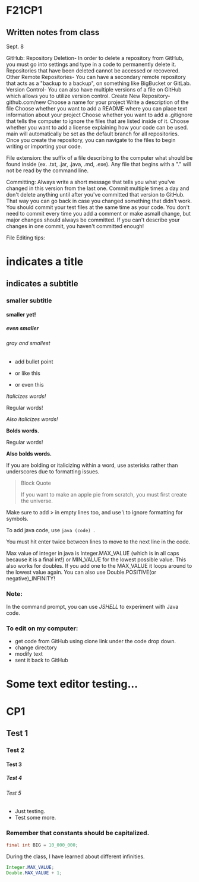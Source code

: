 # F21CP1
## Written notes from class

Sept. 8

GitHub:
Repository Deletion-
In order to delete a repository from GitHub, you must go into settings and type in a code to permanently delete it.
Repositories that have been deleted cannot be accessed or recovered.
Other Remote Repositories-
You can have a secondary remote repository that acts as a "backup to a backup", on something like BigBucket or GitLab.
Version Control-
You can also have multiple versions of a file on GitHub which allows you to utilize version control.
Create New Repository-
    github.com/new
    Choose a name for your project
    Write a description of the file
    Choose whether you want to add a README where you can place text information about your project
    Choose whether you want to add a .gitignore that tells the computer to ignore the files that are listed inside of it.
    Choose whether you want to add a license explaining how your code can be used.
    main will automatically be set as the default branch for all repositories.
    Once you create the repository, you can navigate to the files to begin writing or importing your code.


File extension: the suffix of a file describing to the computer what should be found inside (ex. .txt, .jar, .java, .md, .exe).
Any file that begins with a "." will not be read by the command line.

Committing:
    Always write a short message that tells you what you've changed in this version from the last one.
    Commit multiple times a day and don't delete anything until after you've committed that version to GitHub.  That way you can go back in case you changed something that didn't work.
    You should commit your test files at the same time as your code.
    You don't need to commit every time you add a comment or make  asmall change, but major changes should always be committed.
    If you can't describe your changes in one commit, you haven't committed enough!

File Editing tips:
# indicates a title
## indicates a subtitle
### smaller subtitle
#### smaller yet!
##### even smaller
###### gray and smallest

* add bullet point
- or like this
+ or even this

*Italicizes words!*

Regular words!

_Also italicizes words!_

**Bolds words.**

Regular words!

__Also bolds words.__

If you are bolding or italicizing within a word, use asterisks rather than underscores due to formatting issues.

> Block
> Quote
> 
> If you want to make an apple pie from scratch, you must first create the universe.

Make sure to add \> in empty lines too, and use \ to ignore formatting for symbols.

To add java code, use ```java (code) ```.

You must hit enter twice between lines to move to the next line in the code.

Max value of integer in java is Integer.MAX_VALUE (which is in all caps because it is a final int!) or MIN_VALUE for the lowest possible value.
This also works for doubles.
If you add one to the MAX_VALUE it loops around to the lowest value again.
You can also use Double.POSITIVE(or negative)_INFINITY!


### Note:
In the command prompt, you can use *JSHELL* to experiment with Java code.

### To edit on my computer:
+ get code from GitHub using clone link under the code drop down.
+ change directory 
+ modify text
+ sent it back to GitHub


# Some text editor testing...

# CP1
## Test 1
### Test 2
#### Test 3
##### Test 4
###### Test 5
* Just testing.
* Test some more.

### Remember that constants should be capitalized.
```java
final int BIG = 10_000_000;
```

During the class, I have learned about different infinities.  

```java
Integer.MAX_VALUE;
Double.MAX_VALUE + 1;
```

